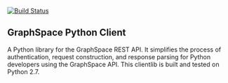 

[![Build Status](https://travis-ci.org/adbharadwaj/graphspace-python.svg?branch=master)](https://travis-ci.org/adbharadwaj/graphspace-python)


## GraphSpace Python Client

A Python library for the GraphSpace REST API. It simplifies the process of authentication, request construction, and response parsing for Python developers using the GraphSpace API. This clientlib is built and tested on Python 2.7.
